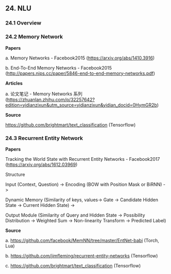 
## 24. NLU
### 24.1 Overview

### 24.2 Memory Network

**Papers**

a. Memory Networks - Facebook2015 (https://arxiv.org/abs/1410.3916)

b. End-To-End Memory Networks - Facebook2015 (http://papers.nips.cc/paper/5846-end-to-end-memory-networks.pdf)


**Articles**

a. 论文笔记 - Memory Networks 系列 (https://zhuanlan.zhihu.com/p/32257642?edition=yidianzixun&utm_source=yidianzixun&yidian_docid=0HymGR2b)

**Source**

https://github.com/brightmart/text_classification (Tensorflow)

### 24.3 Recurrent Entity Network

**Papers**

Tracking the World State with Recurrent Entity Networks - Facebook2017 (https://arxiv.org/abs/1612.03969)

Structure

Input (Context, Question) -> Encoding (BOW with Position Mask or BiRNN) -> 

Dynamic Memory (Similarity of keys, values-> Gate -> Candidate Hidden State -> Current Hidden State) -> 

Output Module (Similarity of Query and Hidden State -> Possibility Distribution -> Weighted Sum -> Non-linearity Transform -> Predicted Label)

**Source**

a. https://github.com/facebook/MemNN/tree/master/EntNet-babi (Torch, Lua)

b. https://github.com/jimfleming/recurrent-entity-networks (Tensorflow)

c. https://github.com/brightmart/text_classification (Tensorflow)

